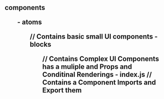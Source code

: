 
components <DIR> 
    - atoms <DIR>
        // Contains basic small UI components
    - blocks <DIR>
        // Contains Complex UI Components has a muliple and Props and Conditinal Renderings
    - index.js <FILE> 
        // Contains a Component Imports and Export them
---

